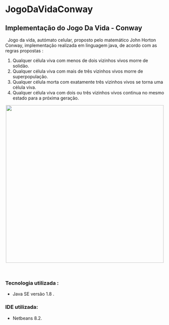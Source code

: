 # JogoDaVidaConway
<h2>Implementação do Jogo Da Vida - Conway</h2>

<p>&nbsp;&nbsp;Jogo da vida, autómato celular, proposto pelo matemático John Horton Conway, implementação realizada em linguagem java, de acordo com as regras propostas :</p>
<ol>
  <li>Qualquer célula viva com menos de dois vizinhos vivos morre de solidão.</li>
  <li>Qualquer célula viva com mais de três vizinhos vivos morre de superpopulação.</li>
  <li>Qualquer célula morta com exatamente três vizinhos vivos se torna uma célula viva.</li>
  <li>Qualquer célula viva com dois ou três vizinhos vivos continua no mesmo estado para a próxima geração.</li>
</ol>
<p align="center">
  <img src="https://user-images.githubusercontent.com/46384388/174087271-5672a984-ebb6-4c28-a58c-1cf203815a2f.jpg" width="500" height="500" >
</p>
<br>
<h3>Tecnologia utilizada :</h3>
<ul>
  <li>Java SE versão 1.8 .</li>
</ul>
<h3>IDE utilizada:</h3>
<ul>
  <li>Netbeans 8.2. </li>
</ul>

